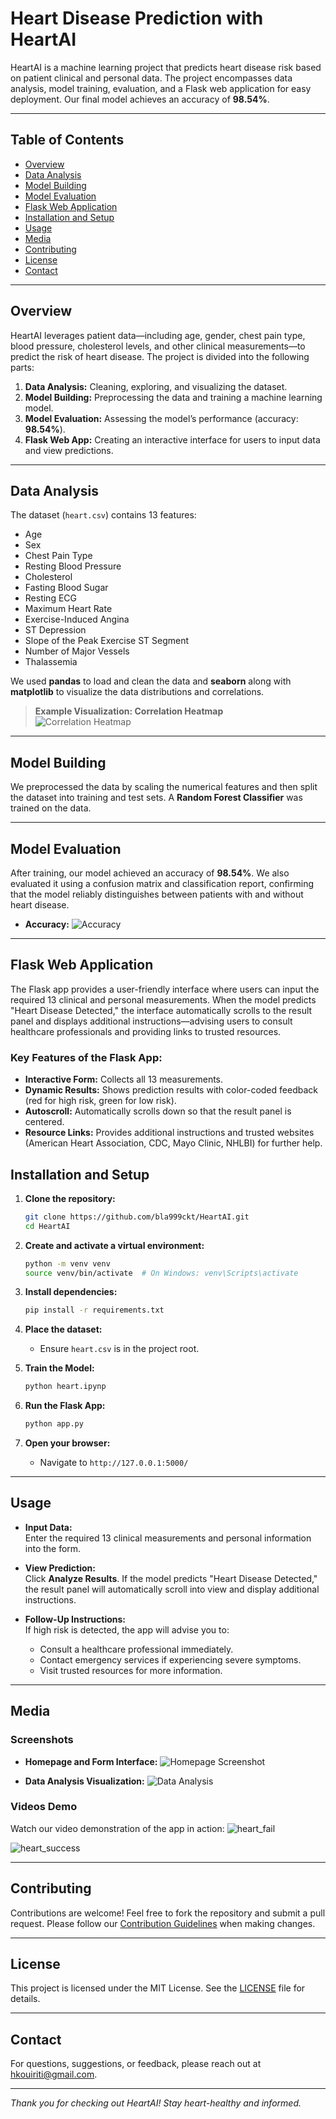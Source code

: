 # Heart Disease Prediction with HeartAI

HeartAI is a machine learning project that predicts heart disease risk based on patient clinical and personal data. The project encompasses data analysis, model training, evaluation, and a Flask web application for easy deployment. Our final model achieves an accuracy of **98.54%**.

---

## Table of Contents

- [Overview](#overview)
- [Data Analysis](#data-analysis)
- [Model Building](#model-building)
- [Model Evaluation](#model-evaluation)
- [Flask Web Application](#flask-web-application)
- [Installation and Setup](#installation-and-setup)
- [Usage](#usage)
- [Media](#media)
- [Contributing](#contributing)
- [License](#license)
- [Contact](#contact)

---

## Overview

HeartAI leverages patient data—including age, gender, chest pain type, blood pressure, cholesterol levels, and other clinical measurements—to predict the risk of heart disease. The project is divided into the following parts:

1. **Data Analysis:** Cleaning, exploring, and visualizing the dataset.
2. **Model Building:** Preprocessing the data and training a machine learning model.
3. **Model Evaluation:** Assessing the model’s performance (accuracy: **98.54%**).
4. **Flask Web App:** Creating an interactive interface for users to input data and view predictions.

---

## Data Analysis

The dataset (`heart.csv`) contains 13 features:
- Age
- Sex
- Chest Pain Type
- Resting Blood Pressure
- Cholesterol
- Fasting Blood Sugar
- Resting ECG
- Maximum Heart Rate
- Exercise-Induced Angina
- ST Depression
- Slope of the Peak Exercise ST Segment
- Number of Major Vessels
- Thalassemia

We used **pandas** to load and clean the data and **seaborn** along with **matplotlib** to visualize the data distributions and correlations.

> **Example Visualization: Correlation Heatmap**  
> ![Correlation Heatmap](assets/correlation_heatmap.png)

---

## Model Building

We preprocessed the data by scaling the numerical features and then split the dataset into training and test sets. A **Random Forest Classifier** was trained on the data.

---

## Model Evaluation

After training, our model achieved an accuracy of **98.54%**. We also evaluated it using a confusion matrix and classification report, confirming that the model reliably distinguishes between patients with and without heart disease.

- **Accuracy:**
  ![Accuracy](assets/heart_accuracy.png)

---

## Flask Web Application

The Flask app provides a user-friendly interface where users can input the required 13 clinical and personal measurements. When the model predicts "Heart Disease Detected," the interface automatically scrolls to the result panel and displays additional instructions—advising users to consult healthcare professionals and providing links to trusted resources.

### Key Features of the Flask App:

- **Interactive Form:** Collects all 13 measurements.
- **Dynamic Results:** Shows prediction results with color-coded feedback (red for high risk, green for low risk).
- **Autoscroll:** Automatically scrolls down so that the result panel is centered.
- **Resource Links:** Provides additional instructions and trusted websites (American Heart Association, CDC, Mayo Clinic, NHLBI) for further help.

## Installation and Setup

1. **Clone the repository:**

   ```bash
   git clone https://github.com/bla999ckt/HeartAI.git
   cd HeartAI
   ```

2. **Create and activate a virtual environment:**

   ```bash
   python -m venv venv
   source venv/bin/activate  # On Windows: venv\Scripts\activate
   ```

3. **Install dependencies:**

   ```bash
   pip install -r requirements.txt
   ```

4. **Place the dataset:**
   - Ensure `heart.csv` is in the project root.

5. **Train the Model:**

   ```bash
   python heart.ipynp
   ```

6. **Run the Flask App:**

   ```bash
   python app.py
   ```

7. **Open your browser:**
   - Navigate to `http://127.0.0.1:5000/`

---

## Usage

- **Input Data:**  
  Enter the required 13 clinical measurements and personal information into the form.

- **View Prediction:**  
  Click **Analyze Results**. If the model predicts "Heart Disease Detected," the result panel will automatically scroll into view and display additional instructions.

- **Follow-Up Instructions:**  
  If high risk is detected, the app will advise you to:
  - Consult a healthcare professional immediately.
  - Contact emergency services if experiencing severe symptoms.
  - Visit trusted resources for more information.

---

## Media

### Screenshots

- **Homepage and Form Interface:**
  ![Homepage Screenshot](assets/homepage.png)

- **Data Analysis Visualization:**
  ![Data Analysis](assets/heart_analysis.png)
  

### Videos Demo

Watch our video demonstration of the app in action:
![heart_fail](assets/heart_fail.gif)

![heart_success](assets/heart_success.gif)

---

## Contributing

Contributions are welcome! Feel free to fork the repository and submit a pull request. Please follow our [Contribution Guidelines](CONTRIBUTING.md) when making changes.

---

## License

This project is licensed under the MIT License. See the [LICENSE](LICENSE) file for details.

---

## Contact

For questions, suggestions, or feedback, please reach out at [hkouiriti@gmail.com](mailto:hkouiriti@gmail.com).

---

*Thank you for checking out HeartAI! Stay heart-healthy and informed.*
